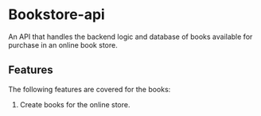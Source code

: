 # Bookstore-api

An API that handles the backend logic and database of books available for purchase in an online book store.

## Features

The following features are covered for the books:

1. Create books for the online store.
